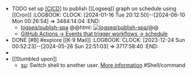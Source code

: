- TODO set up [[CICD]]([[GitHub/Action]]) to publish [[Logseq]] graph on schedule using [[Cron]]
  :LOGBOOK:
  CLOCK: [2024-01-16 Tue 20:12:50]--[2024-06-10 Mon 00:26:54] =>  3484:14:04
  :END:
	- [logseq/publish-spa](https://github.com/logseq/publish-spa)
	  @@html: <a href="https://github.com/logseq/publish-spa/"><img src="https://github-readme-stats-astronomer.vercel.app/api/pin/?username=logseq&repo=publish-spa&theme=tokyonight" alt="logseq/publish-spa/"/></a>@@
	- [GitHub Actions -> Events that trigger workflows -> schedule](https://docs.github.com/en/actions/using-workflows/events-that-trigger-workflows#schedule)
- DONE [#B] #explore [[K-9 Mail]]
  :LOGBOOK:
  CLOCK: [2023-12-24 Sun 00:52:23]--[2024-05-26 Sun 22:51:03] =>  3717:58:40
  :END:
-
- [[Stumbled upon]]
	- [su](https://command-not-found.com/su): Switch shell to another user. [More information](https://manned.org/su) #Shell/command
